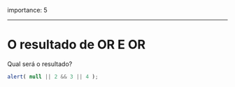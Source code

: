 importance: 5

---

# O resultado de OR E OR

Qual será o resultado?

```js
alert( null || 2 && 3 || 4 );
```

